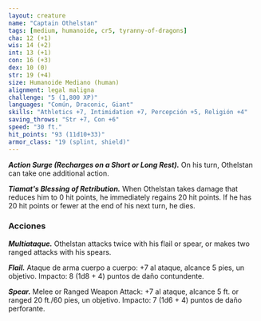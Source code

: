 ```yaml
---
layout: creature
name: "Captain Othelstan"
tags: [medium, humanoide, cr5, tyranny-of-dragons]
cha: 12 (+1)
wis: 14 (+2)
int: 13 (+1)
con: 16 (+3)
dex: 10 (0)
str: 19 (+4)
size: Humanoide Mediano (human)
alignment: legal maligna
challenge: "5 (1,800 XP)"
languages: "Común, Draconic, Giant"
skills: "Athletics +7, Intimidation +7, Percepción +5, Religión +4"
saving_throws: "Str +7, Con +6"
speed: "30 ft."
hit_points: "93 (11d10+33)"
armor_class: "19 (splint, shield)"
---
```


***Action Surge (Recharges on a Short or Long Rest).*** On his turn, Othelstan can take one additional action.

***Tiamat's Blessing of Retribution.*** When Othelstan takes damage that reduces him to 0 hit points, he immediately regains 20 hit points. If he has 20 hit points or fewer at the end of his next turn, he dies.

### Acciones

***Multiataque.*** Othelstan attacks twice with his flail or spear, or makes two ranged attacks with his spears.

***Flail.*** Ataque de arma cuerpo a cuerpo: +7 al ataque, alcance 5 pies, un objetivo. Impacto: 8 (1d8 + 4) puntos de daño contundente.

***Spear.*** Melee or Ranged Weapon Attack: +7 al ataque, alcance 5 ft. or ranged 20 ft./60 pies, un objetivo. Impacto: 7 (1d6 + 4) puntos de daño perforante.